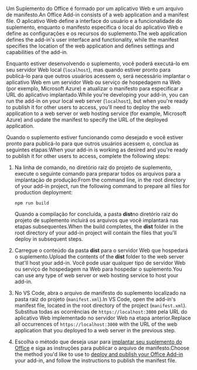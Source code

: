 <span data-ttu-id="62f1c-101">Um Suplemento do Office é formado por um aplicativo Web e um arquivo de manifesto.</span><span class="sxs-lookup"><span data-stu-id="62f1c-101">An Office Add-in consists of a web application and a manifest file.</span></span> <span data-ttu-id="62f1c-102">O aplicativo Web define a interface do usuário e a funcionalidade do suplemento, enquanto o manifesto especifica o local do aplicativo Web e define as configurações e os recursos do suplemento.</span><span class="sxs-lookup"><span data-stu-id="62f1c-102">The web application defines the add-in's user interface and functionality, while the manifest specifies the location of the web application and defines settings and capabilities of the add-in.</span></span> 

<span data-ttu-id="62f1c-103">Enquanto estiver desenvolvendo o suplemento, você poderá executá-lo em seu servidor Web local (`localhost`), mas quando estiver pronto para publicá-lo para que outros usuários acessem o, será necessário implantar o aplicativo Web em um servidor Web ou serviço de hospedagem na Web (por exemplo, Microsoft Azure) e atualizar o manifesto para especificar a URL do aplicativo implantado.</span><span class="sxs-lookup"><span data-stu-id="62f1c-103">While you're developing your add-in, you can run the add-in on your local web server (`localhost`), but when you're ready to publish it for other users to access, you'll need to deploy the web application to a web server or web hosting service (for example, Microsoft Azure) and update the manifest to specify the URL of the deployed application.</span></span> 

<span data-ttu-id="62f1c-104">Quando o suplemento estiver funcionando como desejado e você estiver pronto para publicá-lo para que outros usuários acessem o, conclua as seguintes etapas:</span><span class="sxs-lookup"><span data-stu-id="62f1c-104">When your add-in is working as desired and you're ready to publish it for other users to access, complete the following steps:</span></span>

1. <span data-ttu-id="62f1c-105">Na linha de comando, no diretório raiz do projeto de suplemento, execute o seguinte comando para preparar todos os arquivos para a implantação de produção:</span><span class="sxs-lookup"><span data-stu-id="62f1c-105">From the command line, in the root directory of your add-in project, run the following command to prepare all files for production deployment:</span></span> 

    ```command&nbsp;line
    npm run build
    ```

    <span data-ttu-id="62f1c-106">Quando a compilação for concluída, a pasta **dist**no diretório raiz do projeto de suplemento incluirá os arquivos que você implantará nas etapas subsequentes.</span><span class="sxs-lookup"><span data-stu-id="62f1c-106">When the build completes, the **dist** folder in the root directory of your add-in project will contain the files that you'll deploy in subsequent steps.</span></span>

2. <span data-ttu-id="62f1c-107">Carregue o conteúdo da pasta **dist** para o servidor Web que hospedará o suplemento.</span><span class="sxs-lookup"><span data-stu-id="62f1c-107">Upload the contents of the **dist** folder to the web server that'll host your add-in.</span></span> <span data-ttu-id="62f1c-108">Você pode usar qualquer tipo de servidor Web ou serviço de hospedagem na Web para hospedar o suplemento.</span><span class="sxs-lookup"><span data-stu-id="62f1c-108">You can use any type of web server or web hosting service to host your add-in.</span></span>

3. <span data-ttu-id="62f1c-109">No VS Code, abra o arquivo de manifesto do suplemento localizado na pasta raiz do projeto (`manifest.xml`).</span><span class="sxs-lookup"><span data-stu-id="62f1c-109">In VS Code, open the add-in's manifest file, located in the root directory of the project (`manifest.xml`).</span></span> <span data-ttu-id="62f1c-110">Substitua todas as ocorrências de `https://localhost:3000` pela URL do aplicativo Web implementado no servidor Web na etapa anterior.</span><span class="sxs-lookup"><span data-stu-id="62f1c-110">Replace all occurrences of `https://localhost:3000` with the URL of the web application that you deployed to a web server in the previous step.</span></span>

4. <span data-ttu-id="62f1c-111">Escolha o método que deseja usar para [implantar seu suplemento do Office](../publish/publish.md) e siga as instruções para publicar o arquivo de manifesto.</span><span class="sxs-lookup"><span data-stu-id="62f1c-111">Choose the method you'd like to use to [deploy and publish your Office Add-in](../publish/publish.md) your add-in, and follow the instructions to publish the manifest file.</span></span>
